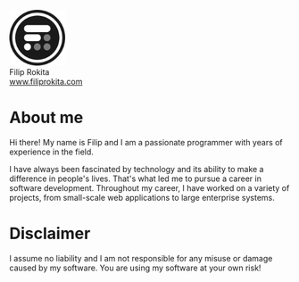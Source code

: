 <img src="filiprokita.png" width=100 height=100/><br/>
Filip Rokita<br/>
www.filiprokita.com

# About me
Hi there! My name is Filip and I am a passionate programmer with years of experience in the field.

I have always been fascinated by technology and its ability to make a difference in people's lives. That's what led me to pursue a career in software development. Throughout my career, I have worked on a variety of projects, from small-scale web applications to large enterprise systems.

# Disclaimer
I assume no liability and I am not responsible for any misuse or damage caused by my software. You are using my software at your own risk!

